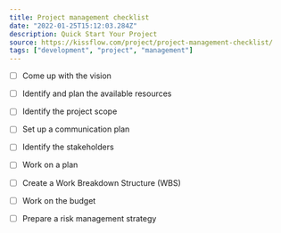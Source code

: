 ```yaml
---
title: Project management checklist 
date: "2022-01-25T15:12:03.284Z"
description: Quick Start Your Project
source: https://kissflow.com/project/project-management-checklist/
tags: ["development", "project", "management"]
---
```


  - [ ] Come up with the vision
  - [ ] Identify and plan the available resources
  - [ ] Identify the project scope
  - [ ] Set up a communication plan
  - [ ] Identify the stakeholders
  - [ ] Work on a plan
  - [ ] Create a Work Breakdown Structure (WBS)
  - [ ] Work on the budget
  - [ ] Prepare a risk management strategy

